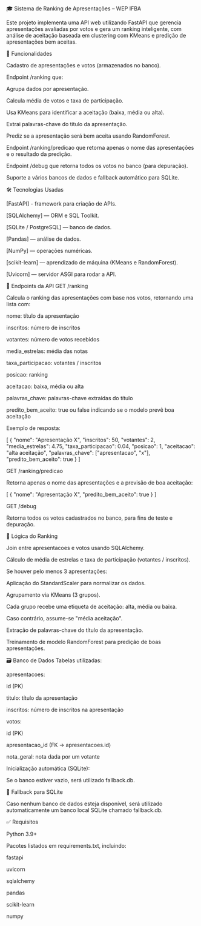 🎓 Sistema de Ranking de Apresentações – WEP IFBA

Este projeto implementa uma API web utilizando FastAPI que gerencia apresentações avaliadas por votos e gera um ranking inteligente, com análise de aceitação baseada em clustering com KMeans e predição de apresentações bem aceitas.

🚀 Funcionalidades

Cadastro de apresentações e votos (armazenados no banco).

Endpoint /ranking que:

Agrupa dados por apresentação.

Calcula média de votos e taxa de participação.

Usa KMeans para identificar a aceitação (baixa, média ou alta).

Extrai palavras-chave do título da apresentação.

Prediz se a apresentação será bem aceita usando RandomForest.

Endpoint /ranking/predicao que retorna apenas o nome das apresentações e o resultado da predição.

Endpoint /debug que retorna todos os votos no banco (para depuração).

Suporte a vários bancos de dados e fallback automático para SQLite.

🛠️ Tecnologias Usadas

[FastAPI] - framework para criação de APIs.

[SQLAlchemy] — ORM e SQL Toolkit.

[SQLite / PostgreSQL] — banco de dados.

[Pandas] — análise de dados.

[NumPy] — operações numéricas.

[scikit-learn] — aprendizado de máquina (KMeans e RandomForest).

[Uvicorn] — servidor ASGI para rodar a API.

📄 Endpoints da API
GET /ranking

Calcula o ranking das apresentações com base nos votos, retornando uma lista com:

nome: título da apresentação

inscritos: número de inscritos

votantes: número de votos recebidos

media_estrelas: média das notas

taxa_participacao: votantes / inscritos

posicao: ranking

aceitacao: baixa, média ou alta

palavras_chave: palavras-chave extraídas do título

predito_bem_aceito: true ou false indicando se o modelo prevê boa aceitação

Exemplo de resposta:

[
  {
    "nome": "Apresentação X",
    "inscritos": 50,
    "votantes": 2,
    "media_estrelas": 4.75,
    "taxa_participacao": 0.04,
    "posicao": 1,
    "aceitacao": "alta aceitação",
    "palavras_chave": ["apresentacao", "x"],
    "predito_bem_aceito": true
  }
]

GET /ranking/predicao

Retorna apenas o nome das apresentações e a previsão de boa aceitação:

[
  {
    "nome": "Apresentação X",
    "predito_bem_aceito": true
  }
]

GET /debug

Retorna todos os votos cadastrados no banco, para fins de teste e depuração.

🧠 Lógica do Ranking

Join entre apresentacoes e votos usando SQLAlchemy.

Cálculo de média de estrelas e taxa de participação (votantes / inscritos).

Se houver pelo menos 3 apresentações:

Aplicação do StandardScaler para normalizar os dados.

Agrupamento via KMeans (3 grupos).

Cada grupo recebe uma etiqueta de aceitação: alta, média ou baixa.

Caso contrário, assume-se "média aceitação".

Extração de palavras-chave do título da apresentação.

Treinamento de modelo RandomForest para predição de boas apresentações.

🗃️ Banco de Dados
Tabelas utilizadas:

apresentacoes:

id (PK)

titulo: título da apresentação

inscritos: número de inscritos na apresentação

votos:

id (PK)

apresentacao_id (FK → apresentacoes.id)

nota_geral: nota dada por um votante

Inicialização automática (SQLite):

Se o banco estiver vazio, será utilizado fallback.db.

🔄 Fallback para SQLite

Caso nenhum banco de dados esteja disponível, será utilizado automaticamente um banco local SQLite chamado fallback.db.

✅ Requisitos

Python 3.9+

Pacotes listados em requirements.txt, incluindo:

fastapi

uvicorn

sqlalchemy

pandas

scikit-learn

numpy
